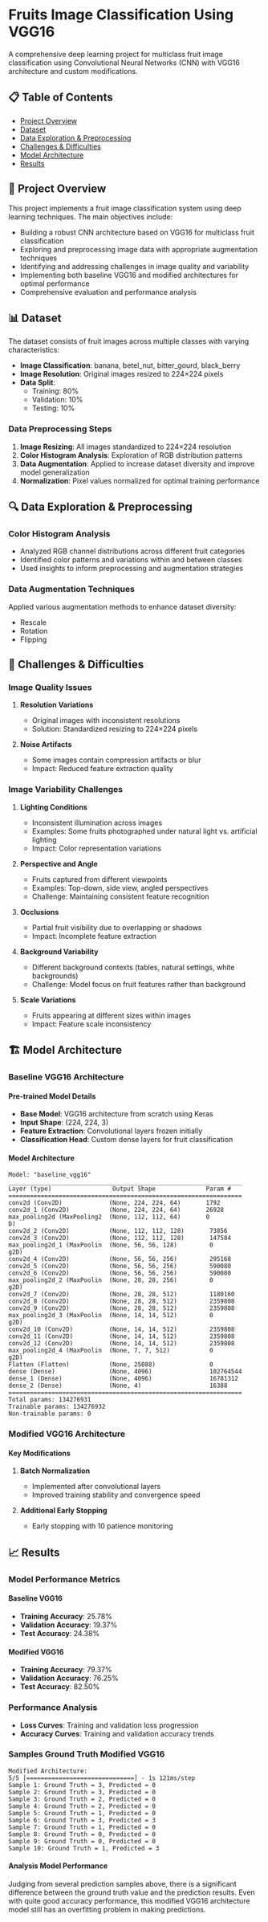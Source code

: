 # Fruits Image Classification Using VGG16

A comprehensive deep learning project for multiclass fruit image classification using Convolutional Neural Networks (CNN) with VGG16 architecture and custom modifications.

## 📋 Table of Contents
- [Project Overview](#project-overview)
- [Dataset](#dataset)
- [Data Exploration & Preprocessing](#data-exploration--preprocessing)
- [Challenges & Difficulties](#challenges--difficulties)
- [Model Architecture](#model-architecture)
- [Results](#results)

## 🎯 Project Overview

This project implements a fruit image classification system using deep learning techniques. The main objectives include:

- Building a robust CNN architecture based on VGG16 for multiclass fruit classification
- Exploring and preprocessing image data with appropriate augmentation techniques
- Identifying and addressing challenges in image quality and variability
- Implementing both baseline VGG16 and modified architectures for optimal performance
- Comprehensive evaluation and performance analysis

## 📊 Dataset

The dataset consists of fruit images across multiple classes with varying characteristics:
- **Image Classification**: banana, betel_nut, bitter_gourd, black_berry
- **Image Resolution**: Original images resized to 224×224 pixels
- **Data Split**: 
  - Training: 80%
  - Validation: 10%
  - Testing: 10%

### Data Preprocessing Steps
1. **Image Resizing**: All images standardized to 224×224 resolution
2. **Color Histogram Analysis**: Exploration of RGB distribution patterns
3. **Data Augmentation**: Applied to increase dataset diversity and improve model generalization
4. **Normalization**: Pixel values normalized for optimal training performance

## 🔍 Data Exploration & Preprocessing

### Color Histogram Analysis
- Analyzed RGB channel distributions across different fruit categories
- Identified color patterns and variations within and between classes
- Used insights to inform preprocessing and augmentation strategies

### Data Augmentation Techniques
Applied various augmentation methods to enhance dataset diversity:
- Rescale
- Rotation
- Flipping

## 🚧 Challenges & Difficulties

### Image Quality Issues
1. **Resolution Variations**
   - Original images with inconsistent resolutions
   - Solution: Standardized resizing to 224×224 pixels

2. **Noise Artifacts**
   - Some images contain compression artifacts or blur
   - Impact: Reduced feature extraction quality

### Image Variability Challenges
1. **Lighting Conditions**
   - Inconsistent illumination across images
   - Examples: Some fruits photographed under natural light vs. artificial lighting
   - Impact: Color representation variations

2. **Perspective and Angle**
   - Fruits captured from different viewpoints
   - Examples: Top-down, side view, angled perspectives
   - Challenge: Maintaining consistent feature recognition

3. **Occlusions**
   - Partial fruit visibility due to overlapping or shadows
   - Impact: Incomplete feature extraction

4. **Background Variability**
   - Different background contexts (tables, natural settings, white backgrounds)
   - Challenge: Model focus on fruit features rather than background

5. **Scale Variations**
   - Fruits appearing at different sizes within images
   - Impact: Feature scale inconsistency

## 🏗️ Model Architecture

### Baseline VGG16 Architecture

#### Pre-trained Model Details
- **Base Model**: VGG16 architecture from scratch using Keras
- **Input Shape**: (224, 224, 3)
- **Feature Extraction**: Convolutional layers frozen initially
- **Classification Head**: Custom dense layers for fruit classification

#### Model Architecture
```
Model: "baseline_vgg16"
_________________________________________________________________
Layer (type)                 Output Shape              Param #   
=================================================================
conv2d (Conv2D)             (None, 224, 224, 64)       1792     
conv2d_1 (Conv2D)           (None, 224, 224, 64)       26928
max_pooling2d (MaxPooling2  (None, 112, 112, 64)       0
D)
conv2d_2 (Conv2D)           (None, 112, 112, 128)       73856
conv2d_3 (Conv2D)           (None, 112, 112, 128)       147584
max_pooling2d_1 (MaxPoolin  (None, 56, 56, 128)         0
g2D)
conv2d_4 (Conv2D)           (None, 56, 56, 256)         295168
conv2d_5 (Conv2D)           (None, 56, 56, 256)         590080
conv2d_6 (Conv2D)           (None, 56, 56, 256)         590080
max_pooling2d_2 (MaxPoolin  (None, 28, 28, 256)         0
g2D)
conv2d_7 (Conv2D)           (None, 28, 28, 512)         1180160
conv2d_8 (Conv2D)           (None, 28, 28, 512)         2359808
conv2d_9 (Conv2D)           (None, 28, 28, 512)         2359808
max_pooling2d_3 (MaxPoolin  (None, 14, 14, 512)         0
g2D)
conv2d_10 (Conv2D)          (None, 14, 14, 512)         2359808
conv2d_11 (Conv2D)          (None, 14, 14, 512)         2359808
conv2d_12 (Conv2D)          (None, 14, 14, 512)         2359808
max_pooling2d_4 (MaxPoolin  (None, 7, 7, 512)           0
g2D)
Flatten (Flatten)           (None, 25088)               0
dense (Dense)               (None, 4096)                102764544
dense_1 (Dense)             (None, 4096)                16781312
dense_2 (Dense)             (None, 4)                   16388
=================================================================
Total params: 134276931
Trainable params: 134276932
Non-trainable params: 0
```

### Modified VGG16 Architecture

#### Key Modifications
1. **Batch Normalization**
   - Implemented after convolutional layers
   - Improved training stability and convergence speed

3. **Additional Early Stopping**
   - Early stopping with 10 patience monitoring

## 📈 Results

### Model Performance Metrics

#### Baseline VGG16
- **Training Accuracy**: 25.78%
- **Validation Accuracy**: 19.37%
- **Test Accuracy**: 24.38%

#### Modified VGG16
- **Training Accuracy**: 79.37%
- **Validation Accuracy**: 76.25%
- **Test Accuracy**: 82.50%

### Performance Analysis
- **Loss Curves**: Training and validation loss progression
- **Accuracy Curves**: Training and validation accuracy trends

### Samples Ground Truth Modified VGG16
```
Modified Architecture:
5/5 [==============================] - 1s 121ms/step
Sample 1: Ground Truth = 3, Predicted = 0
Sample 2: Ground Truth = 3, Predicted = 0
Sample 3: Ground Truth = 2, Predicted = 0
Sample 4: Ground Truth = 2, Predicted = 0
Sample 5: Ground Truth = 1, Predicted = 0
Sample 6: Ground Truth = 3, Predicted = 3
Sample 7: Ground Truth = 1, Predicted = 0
Sample 8: Ground Truth = 0, Predicted = 0
Sample 9: Ground Truth = 0, Predicted = 0
Sample 10: Ground Truth = 1, Predicted = 3
```

#### Analysis Model Performance
Judging from several prediction samples above, there is a significant difference between the ground truth value and the prediction results. Even with quite good accuracy performance, this modified VGG16 architecture model still has an overfitting problem in making predictions.


